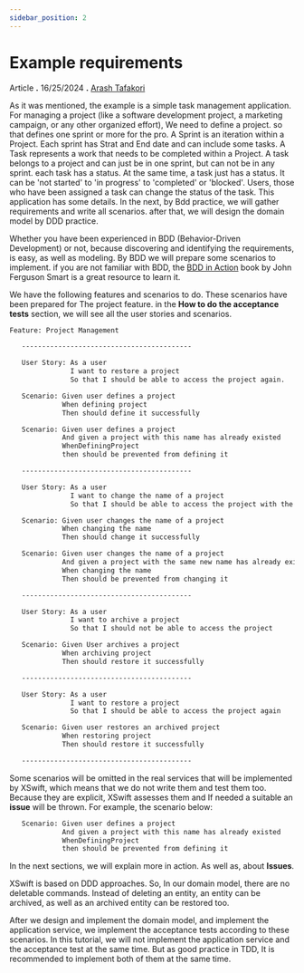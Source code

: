 ```yaml
---
sidebar_position: 2
---
```


# Example requirements

Article **.** 16/25/2024 **.** [Arash Tafakori](https://github.com/arashtafakori)

As it was mentioned, the example is a simple task management application. For managing a project (like a software development project, a marketing campaign, or any other organized effort), We need to define a project. so that defines one sprint or more for the pro. A Sprint is an iteration within a Project. Each sprint has Strat and End date and can include some tasks. A Task represents a work that needs to be completed within a Project. A task belongs to a project and can just be in one sprint, but can not be in any sprint. each task has a status. At the same time, a task just has a status. It can be 'not started' to 'in progress' to 'completed' or 'blocked'. Users, those who have been assigned a task can change the status of the task. This application has some details. In the next, by Bdd practice, we will gather requirements and write all scenarios. after that, we will design the domain model by DDD practice.

Whether you have been experienced in BDD (Behavior-Driven Development) or not, because discovering and identifying the requirements, is easy, as well as modeling. By BDD we will prepare some scenarios to implement. if you are not familiar with BDD, the [BDD in Action](https://www.manning.com/books/bdd-in-action) book by John Ferguson Smart is a great resource to learn it.

We have the following features and scenarios to do. These scenarios have been prepared for The project feature. in the **How to do the acceptance tests** section, we will see all the user stories and scenarios.

```diff
Feature: Project Management

   ------------------------------------------

   User Story: As a user
               I want to restore a project
               So that I should be able to access the project again.

   Scenario: Given user defines a project
             When defining project
             Then should define it successfully

   Scenario: Given user defines a project
             And given a project with this name has already existed
             WhenDefiningProject
             then should be prevented from defining it

   ------------------------------------------

   User Story: As a user
               I want to change the name of a project
               So that I should be able to access the project with the new name

   Scenario: Given user changes the name of a project
             When changing the name
             Then should change it successfully

   Scenario: Given user changes the name of a project
             And given a project with the same new name has already existed
             When changing the name
             Then should be prevented from changing it

   ------------------------------------------

   User Story: As a user
               I want to archive a project
               So that I should not be able to access the project

   Scenario: Given User archives a project
             When archiving project
             Then should restore it successfully

   ------------------------------------------

   User Story: As a user
               I want to restore a project
               So that I should be able to access the project again

   Scenario: Given user restores an archived project
             When restoring project
             Then should restore it successfully

   ------------------------------------------
```

Some scenarios will be omitted in the real services that will be implemented by XSwift, which means that we do not write them and test them too. Because they are explicit, XSwift assesses them and If needed a suitable an **issue** will be thrown. For example, the scenario below:

```diff
   Scenario: Given user defines a project
             And given a project with this name has already existed
             WhenDefiningProject
             then should be prevented from defining it
```

In the next sections, we will explain more in action. As well as, about **Issues**.

XSwift is based on DDD approaches. So, In our domain model, there are no deletable commands. Instead of deleting an entity, an entity can be archived, as well as an archived entity can be restored too.

After we design and implement the domain model, and implement the application service, we implement the acceptance tests according to these scenarios. In this tutorial, we will not implement the application service and the acceptance test at the same time. But as good practice in TDD, It is recommended to implement both of them at the same time.

<!-- we implement the acceptance tests just by XUnit and also for asserting we use FluentAssetion NuGet. We do not use Specflow or other BDD frameworks or libraries. -->
